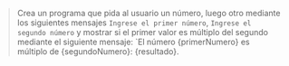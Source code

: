 > Crea un programa que pida al usuario un número, luego otro mediante los siguientes mensajes `Ingrese el primer número`, `Ingrese el segundo número` y mostrar si el primer valor es múltiplo del segundo mediante el siguiente mensaje: `El número {primerNumero} es múltiplo de {segundoNumero}: {resultado}.

<style>
  .mu-browser {
    display: none;
  }
</style>